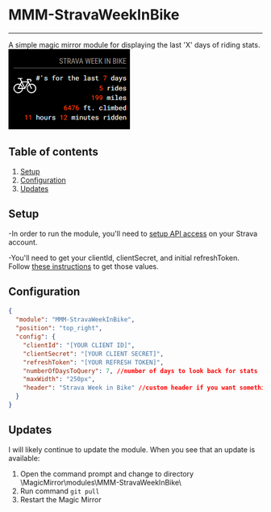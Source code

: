 # MMM-StravaWeekInBike

---

A simple magic mirror module for displaying the last 'X' days of riding stats.  
![alt stravaWeekInBike](./public/assets/images/StravaWeekInBike.png)

## Table of contents

1. [Setup](#setup)
2. [Configuration](#configuration)
3. [Updates](#updates)

## Setup

-In order to run the module, you'll need to [setup API access](https://developers.strava.com/docs/getting-started/#account) on your Strava account.

-You'll need to get your clientId, clientSecret, and initial refreshToken. Follow [these instructions](https://developers.strava.com/docs/getting-started/#oauth) to get those values.

## Configuration

```json
{
  "module": "MMM-StravaWeekInBike",
  "position": "top_right",
  "config": {
    "clientId": "[YOUR CLIENT ID]",
    "clientSecret": "[YOUR CLIENT SECRET]",
    "refreshToken": "[YOUR REFRESH TOKEN]",
    "numberOfDaysToQuery": 7, //number of days to look back for stats
    "maxWidth": "250px",
    "header": "Strava Week in Bike" //custom header if you want something different
  }
}
```

## Updates

I will likely continue to update the module. When you see that an update is available:

1. Open the command prompt and change to directory \MagicMirror\modules\MMM-StravaWeekInBike\
2. Run command `git pull`
3. Restart the Magic Mirror
